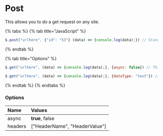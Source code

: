 # Post



This allows you to do a get request on any site.

{% tabs %}
{% tab title="JavaScript" %}
```javascript
$.post("urlhere", {"id": "53"} (data) => {console.log(data);}) // Standard get request
```
{% endtab %}

{% tab title="Options" %}
```javascript
$.get("urlhere", (data) => {console.log(data);}, {async: false}) // This will disable async

$.get("urlhere", (data) => {console.log(data);}, {dataType: "text"}) // This will print the data as text, default is "json"
```
{% endtab %}
{% endtabs %}

### Options

| Name | Values |
| :--- | :--- |
| async | **true**, false |
| headers | \["HeaderName", "HeaderValue"\] |

